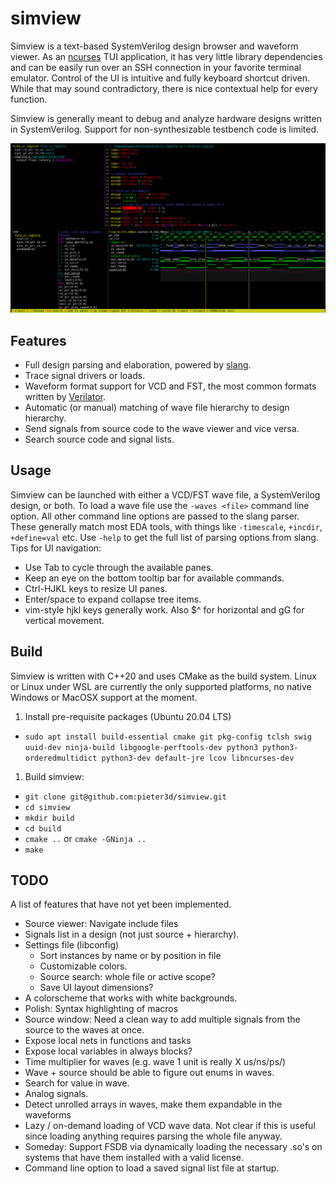 # simview
Simview is a text-based SystemVerilog design browser and waveform viewer. As an
[ncurses](https://en.wikipedia.org/wiki/Ncurses) TUI application, it has very little library
dependencies and can be easily run over an SSH connection in your favorite terminal emulator.
Control of the UI is intuitive and fully keyboard shortcut driven. While that may sound
contradictory, there is nice contextual help for every function.

Simview is generally meant to debug and analyze hardware designs written in SystemVerilog. Support
for non-synthesizable testbench code is limited.

![Screenshot](simview.png)

## Features
* Full design parsing and elaboration, powered by [slang](https://github.com/MikePopoloski/slang).
* Trace signal drivers or loads.
* Waveform format support for VCD and FST, the most common formats written by [Verilator](https://github.com/verilator/verilator).
* Automatic (or manual) matching of wave file hierarchy to design hierarchy.
* Send signals from source code to the wave viewer and vice versa.
* Search source code and signal lists.

## Usage
Simview can be launched with either a VCD/FST wave file, a SystemVerilog design, or both. To load a
wave file use the `-waves <file>` command line option. All other command line options are passed to
the slang parser. These generally match most EDA tools, with things like `-timescale`, `+incdir`,
    `+define=val` etc. Use `-help` to get the full list of parsing options from slang.
Tips for UI navigation:
  * Use Tab to cycle through the available panes.
  * Keep an eye on the bottom tooltip bar for available commands.
  * Ctrl-HJKL keys to resize UI panes.
  * Enter/space to expand collapse tree items.
  * vim-style hjkl keys generally work. Also $^ for horizontal and gG for vertical movement.

## Build
Simview is written with C++20 and uses CMake as the build system. Linux or Linux under WSL are
currently the only supported platforms, no native Windows or MacOSX support at the moment.

1. Install pre-requisite packages (Ubuntu 20.04 LTS)
  * `sudo apt install build-essential cmake git pkg-config tclsh swig uuid-dev ninja-build
      libgoogle-perftools-dev python3 python3-orderedmultidict python3-dev default-jre lcov libncurses-dev`
1. Build simview:
  * `git clone git@github.com:pieter3d/simview.git`
  * `cd simview`
  * `mkdir build`
  * `cd build`
  * `cmake ..` or `cmake -GNinja ..`
  * `make`

## TODO
A list of features that have not yet been implemented.
* Source viewer: Navigate include files
* Signals list in a design (not just source + hierarchy).
* Settings file (libconfig)
  * Sort instances by name or by position in file
  * Customizable colors.
  * Source search: whole file or active scope?
  * Save UI layout dimensions?
* A colorscheme that works with white backgrounds.
* Polish: Syntax highlighting of macros
* Source window: Need a clean way to add multiple signals from the source to the waves at once.
* Expose local nets in functions and tasks
* Expose local variables in always blocks?
* Time multiplier for waves (e.g. wave 1 unit is really X us/ns/ps/)
* Wave + source should be able to figure out enums in waves.
* Search for value in wave.
* Analog signals.
* Detect unrolled arrays in waves, make them expandable in the waveforms
* Lazy / on-demand loading of VCD wave data. Not clear if this is useful since
  loading anything requires parsing the whole file anyway.
* Someday: Support FSDB via dynamically loading the necessary .so's on systems
  that have them installed with a valid license.
* Command line option to load a saved signal list file at startup.

